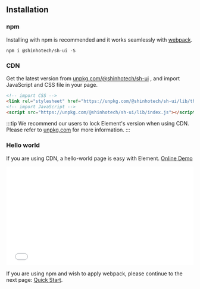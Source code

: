 ## Installation

### npm

Installing with npm is recommended and it works seamlessly with [webpack](https://webpack.js.org/).

```shell
npm i @shinhotech/sh-ui -S
```

### CDN

Get the latest version from [unpkg.com/@shinhotech/sh-ui](https://unpkg.com/@shinhotech/sh-ui/) , and import JavaScript and CSS file in your page.

```html
<!-- import CSS -->
<link rel="stylesheet" href="https://unpkg.com/@shinhotech/sh-ui/lib/theme-chalk/index.css">
<!-- import JavaScript -->
<script src="https://unpkg.com/@shinhotech/sh-ui/lib/index.js"></script>
```

:::tip
We recommend our users to lock Element's version when using CDN. Please refer to [unpkg.com](https://unpkg.com) for more information.
:::

### Hello world

If you are using CDN, a hello-world page is easy with Element. [Online Demo](https://codepen.io/ziyoung/pen/rRKYpd)

<iframe height="265" style="width: 100%;" scrolling="no" title="Element demo" src="//codepen.io/ziyoung/embed/rRKYpd/?height=265&theme-id=light&default-tab=html" frameborder="no" allowtransparency="true" allowfullscreen="true">
  See the Pen <a href='https://codepen.io/ziyoung/pen/rRKYpd/'>Element demo</a> by hetech
  (<a href='https://codepen.io/ziyoung'>@ziyoung</a>) on <a href='https://codepen.io'>CodePen</a>.
</iframe>

If you are using npm and wish to apply webpack, please continue to the next page: [Quick Start](/#/en-US/component/quickstart).
